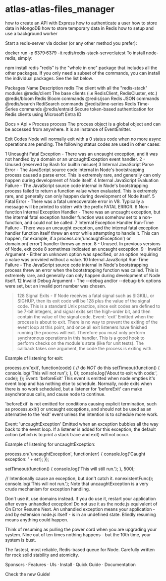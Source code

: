 # atlas-atlas-files_manager

how to create an API with Express
how to authenticate a user
how to store data in MongoDB
how to store temporary data in Redis
how to setup and use a background worker


Start a redis-server via docker (or any other method you prefer):

docker run -p 6379:6379 -it redis/redis-stack-server:latest
To install node-redis, simply:

npm install redis
"redis" is the "whole in one" package that includes all the other packages. If you only need a subset of the commands, you can install the individual packages. See the list below.

Packages
Name	Description
redis	The client with all the "redis-stack" modules
@redis/client	The base clients (i.e RedisClient, RedisCluster, etc.)
@redis/bloom	Redis Bloom commands
@redis/json	Redis JSON commands
@redis/search	RediSearch commands
@redis/time-series	Redis Time-Series commands
@redis/entraid	Secure token-based authentication for Redis clients using Microsoft Entra ID

Docs » Api » Process
process
The process object is a global object and can be accessed from anywhere. It is an instance of EventEmitter.

Exit Codes
Node will normally exit with a 0 status code when no more async operations are pending. The following status codes are used in other cases:

1 Uncaught Fatal Exception - There was an uncaught exception, and it was not handled by a domain or an uncaughtException event handler.
2 - Unused (reserved by Bash for builtin misuse)
3 Internal JavaScript Parse Error - The JavaScript source code internal in Node's bootstrapping process caused a parse error. This is extremely rare, and generally can only happen during development of Node itself.
4 Internal JavaScript Evaluation Failure - The JavaScript source code internal in Node's bootstrapping process failed to return a function value when evaluated. This is extremely rare, and generally can only happen during development of Node itself.
5 Fatal Error - There was a fatal unrecoverable error in V8. Typically a message will be printed to stderr with the prefix FATAL
  ERROR.
6 Non-function Internal Exception Handler - There was an uncaught exception, but the internal fatal exception handler function was somehow set to a non-function, and could not be called.
7 Internal Exception Handler Run-Time Failure - There was an uncaught exception, and the internal fatal exception handler function itself threw an error while attempting to handle it. This can happen, for example, if a process.on('uncaughtException') or domain.on('error') handler throws an error.
8 - Unused. In previous versions of Node, exit code 8 sometimes indicated an uncaught exception.
9 - Invalid Argument - Either an unknown option was specified, or an option requiring a value was provided without a value.
10 Internal JavaScript Run-Time Failure - The JavaScript source code internal in Node's bootstrapping process threw an error when the bootstrapping function was called. This is extremely rare, and generally can only happen during development of Node itself.
12 Invalid Debug Argument - The --debug and/or --debug-brk options were set, but an invalid port number was chosen.
>128 Signal Exits - If Node receives a fatal signal such as SIGKILL or SIGHUP, then its exit code will be 128 plus the value of the signal code. This is a standard Unix practice, since exit codes are defined to be 7-bit integers, and signal exits set the high-order bit, and then contain the value of the signal code.
Event: 'exit'
Emitted when the process is about to exit. There is no way to prevent the exiting of the event loop at this point, and once all exit listeners have finished running the process will exit. Therefore you must only perform synchronous operations in this handler. This is a good hook to perform checks on the module's state (like for unit tests). The callback takes one argument, the code the process is exiting with.

Example of listening for exit:

process.on('exit', function(code) {
  // do *NOT* do this
  setTimeout(function() {
    console.log('This will not run');
  }, 0);
  console.log('About to exit with code:', code);
});
Event: 'beforeExit'
This event is emitted when node empties it's event loop and has nothing else to schedule. Normally, node exits when there is no work scheduled, but a listener for 'beforeExit' can make asynchronous calls, and cause node to continue.

'beforeExit' is not emitted for conditions causing explicit termination, such as process.exit() or uncaught exceptions, and should not be used as an alternative to the 'exit' event unless the intention is to schedule more work.

Event: 'uncaughtException'
Emitted when an exception bubbles all the way back to the event loop. If a listener is added for this exception, the default action (which is to print a stack trace and exit) will not occur.

Example of listening for uncaughtException:

process.on('uncaughtException', function(err) {
  console.log('Caught exception: ' + err);
});

setTimeout(function() {
  console.log('This will still run.');
}, 500);

// Intentionally cause an exception, but don't catch it.
nonexistentFunc();
console.log('This will not run.');
Note that uncaughtException is a very crude mechanism for exception handling.

Don't use it, use domains instead. If you do use it, restart your application after every unhandled exception!
Do not use it as the node.js equivalent of On Error Resume Next. An unhandled exception means your application - and by extension node.js itself - is in an undefined state. Blindly resuming means anything could happen.

Think of resuming as pulling the power cord when you are upgrading your system. Nine out of ten times nothing happens - but the 10th time, your system is bust.



The fastest, most reliable, Redis-based queue for Node.
Carefully written for rock solid stability and atomicity.


Sponsors · Features · UIs · Install · Quick Guide · Documentation

Check the new Guide!

